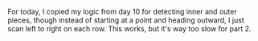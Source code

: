 For today, I copied my logic from day 10 for detecting inner and outer pieces, though instead of starting at a point and heading outward, I just scan left to right on each row. This works, but it's way too slow for part 2.